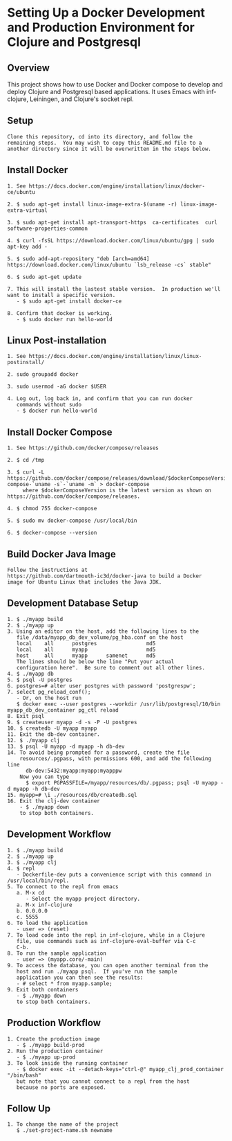 # Setting Up a Docker Development and Production Environment for Clojure and Postgresql


## Overview
This project shows how to use Docker and Docker compose to develop and
deploy Clojure and Postgresql based applications.  It uses Emacs with
inf-clojure, Leiningen, and Clojure's socket repl.


## Setup
	Clone this repository, cd into its directory, and follow the
    remaining steps.  You may wish to copy this README.md file to a
    another directory since it will be overwritten in the steps below.


## Install Docker 
	1. See https://docs.docker.com/engine/installation/linux/docker-ce/ubuntu

	2. $ sudo apt-get install linux-image-extra-$(uname -r) linux-image-extra-virtual

	3. $ sudo apt-get install apt-transport-https  ca-certificates  curl  software-properties-common

	4. $ curl -fsSL https://download.docker.com/linux/ubuntu/gpg | sudo apt-key add -

	5. $ sudo add-apt-repository "deb [arch=amd64] https://download.docker.com/linux/ubuntu `lsb_release -cs` stable"

	6. $ sudo apt-get update

	7. This will install the lastest stable version.  In production we'll want to install a specific version.
	   - $ sudo apt-get install docker-ce

	8. Confirm that docker is working.
	   - $ sudo docker run hello-world


## Linux Post-installation
	1. See https://docs.docker.com/engine/installation/linux/linux-postinstall/

	2. sudo groupadd docker

	3. sudo usermod -aG docker $USER

	4. Log out, log back in, and confirm that you can run docker
	   commands without sudo
	   - $ docker run hello-world


## Install Docker Compose
	1. See https://github.com/docker/compose/releases
	
	2. $ cd /tmp
	
	3. $ curl -L https://github.com/docker/compose/releases/download/$dockerComposeVersion/docker-compose-`uname -s`-`uname -m` > docker-compose 
		 where $dockerComposeVersion is the latest version as shown on https://github.com/docker/compose/releases.

	4. $ chmod 755 docker-compose

	5. $ sudo mv docker-compose /usr/local/bin

	6. $ docker-compose --version


## Build Docker Java Image
	Follow the instructions at
    https://github.com/dartmouth-ic3d/docker-java to build a Docker
    image for Ubuntu Linux that includes the Java JDK.


##  Development Database Setup
	1. $ ./myapp build
	2. $ ./myapp up
	3. Using an editor on the host, add the following lines to the
       file /data/myapp_db_dev_volume/pg_hba.conf on the host
	   local    all      postgres                md5
	   local	all		 myapp		 			 md5
	   host 	all		 myapp		samenet		 md5
	   The lines should be below the line "Put your actual
       configuration here".  Be sure to comment out all other lines.
	4. $ ./myapp db
	5. $ psql -U postgres
	6. postgres=# alter user postgres with password 'postgrespw';
	7. select pg_reload_conf();
	   - Or, on the host run
	   $ docker exec --user postgres --workdir /usr/lib/postgresql/10/bin myapp_db_dev_container pg_ctl reload
	8. Exit psql
	9. $ createuser myapp -d -s -P -U postgres
	10. $ createdb -U myapp myapp
	11. Exit the db-dev container.
	12. $ ./myapp clj
	13. $ psql -U myapp -d myapp -h db-dev
	14. To avoid being prompted for a password, create the file
		resources/.pgpass, with permissions 600, and add the following line
		  db-dev:5432:myapp:myapp:myapppw
	    Now you can type
		  $ export PGPASSFILE=/myapp/resources/db/.pgpass; psql -U myapp -d myapp -h db-dev
	15. myapp=# \i ./resources/db/createdb.sql
	16. Exit the clj-dev container
		- $ ./myapp down
		to stop both containers.


##  Development Workflow
	1. $ ./myapp build
	2. $ ./myapp up
	3. $ ./myapp clj
	4. $ repl
	   - Dockerfile-dev puts a convenience script with this command in /usr/local/bin/repl.
	5. To connect to the repl from emacs
	   a. M-x cd
	      - Select the myapp project directory.
	   a. M-x inf-clojure
	   b. 0.0.0.0
	   c. 5555
	6. To load the application
	   - user => (reset)
	7. To load code into the repl in inf-clojure, while in a Clojure
       file, use commands such as inf-clojure-eval-buffer via C-c
       C-b.
	8. To run the sample application
	   - user => (myapp.core/-main)
	9. To access the database, you can open another terminal from the
       host and run ./myapp psql.  If you've run the sample
       application you can then see the results:
	   - # select * from myapp.sample;
	9. Exit both containers
	   - $ ./myapp down
	   to stop both containers.


##  Production Workflow
	1. Create the production image
	   - $ ./myapp build-prod
	2. Run the production container
	   - $ ./myapp up-prod
	3. To look inside the running container
	   - $ docker exec -it --detach-keys="ctrl-@" myapp_clj_prod_container "/bin/bash"
	   but note that you cannot connect to a repl from the host
	   because no ports are exposed.


## Follow Up
	1. To change the name of the project
	   $ ./set-project-name.sh newname

